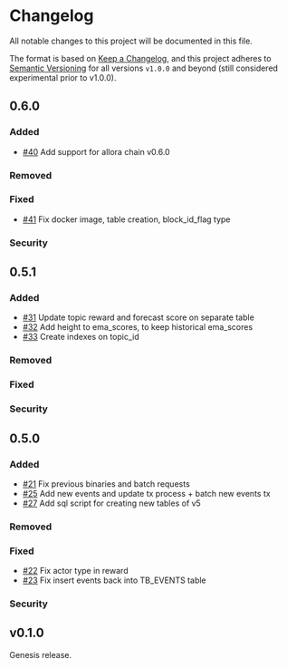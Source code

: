 <!--
Guiding Principles:

Changelogs are for humans, not machines.
There should be an entry for every single version.
The same types of changes should be grouped.
Versions and sections should be linkable.
The latest version comes first.
The release date of each version is displayed.
Mention whether you follow Semantic Versioning (we do at and after v1.0.0).

Usage:

Change log entries are to be added to the Unreleased section
under the appropriate stanza (see below).
Each entry should ideally include the Github issue or PR reference.

The issue numbers will later be link-ified during the
release process so you do not have to worry about including
a link manually, but you can if you wish.

Types of changes (Stanzas):

* __Added__ for new features.
* __Changed__ for changes in existing functionality that did not aim to resolve bugs.
* __Deprecated__ for soon-to-be removed features.
* __Removed__ for now removed features.
* __Fixed__ for any bug fixes that did not threaten user funds or chain continuity.
* __Security__ for any bug fixes that did threaten user funds or chain continuity.

Breaking changes affecting client, API, and state should be mentioned in the release notes.

Ref: https://keepachangelog.com/en/1.0.0/
Ref: https://github.com/osmosis-labs/osmosis/blob/main/CHANGELOG.md
-->

# Changelog

All notable changes to this project will be documented in this file.

The format is based on [Keep a Changelog](https://keepachangelog.com/en/1.0.0/),
and this project adheres to [Semantic Versioning](https://semver.org/spec/v2.0.0.html) for all versions `v1.0.0` and beyond (still considered experimental prior to v1.0.0).


## 0.6.0

### Added

* [#40](https://github.com/allora-network/allora-indexer/pull/40) Add support for allora chain v0.6.0

### Removed

### Fixed

* [#41](https://github.com/allora-network/allora-indexer/pull/41) Fix docker image, table creation, block_id_flag type

### Security


## 0.5.1

### Added

* [#31](https://github.com/allora-network/allora-indexer/pull/31) Update topic reward and forecast score on separate table
* [#32](https://github.com/allora-network/allora-chain/pull/32) Add height to ema_scores, to keep historical ema_scores
* [#33](https://github.com/allora-network/allora-chain/pull/33) Create indexes on topic_id

### Removed

### Fixed

### Security


## 0.5.0

### Added

* [#21](https://github.com/allora-network/allora-chain/pull/21) Fix previous binaries and batch requests
* [#25](https://github.com/allora-network/allora-chain/pull/25) Add new events and update tx process + batch new events tx
* [#27](https://github.com/allora-network/allora-indexer/pull/27) Add sql script for creating new tables of v5

### Removed

### Fixed

* [#22](https://github.com/allora-network/allora-chain/pull/22) Fix actor type in reward
* [#23](https://github.com/allora-network/allora-chain/pull/23) Fix insert events back into TB_EVENTS table


### Security


## v0.1.0

Genesis release.
